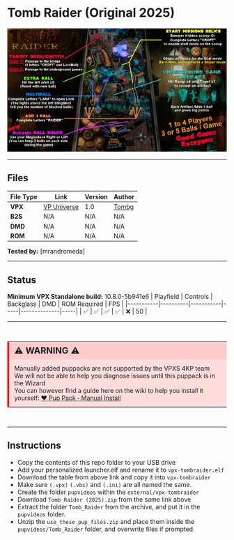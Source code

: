 # Tomb Raider (Original 2025)

![Table Preview](../../images/vpx-tombraider-preview.jpg)

---

## Files
| File Type | Link | Version | Author | 
|-----------|--------|----------|--------------|
| **VPX** | [VP Universe](https://vpuniverse.com/files/file/23320-tomb-raider-original-2025/) | 1.0 | [Tombg](https://vpuniverse.com/profile/61082-tombg/) |
| **B2S** | N/A | N/A | N/A |
| **DMD** | N/A | N/A | N/A |
| **ROM** | N/A | N/A | N/A |

**Tested by:** [mrandromeda]

---

## Status 
**Minimum VPX Standalone build:** 10.8.0-5b941e6
| Playfield | Controls | Backglass | DMD | ROM Required | FPS | 
|-----------|----------|-----------|-----|--------------|-----|
| :white_check_mark: | :white_check_mark: | :white_check_mark: | :white_check_mark: | :x: | 50 |

---

<br>
<table>
  <tr>
    <td style="background-color: #FFDDDD; padding: 0; border-left: 4px solid #FF0000;">
      <div style="padding: 8px 12px; background-color: #FFCCCB; font-weight: bold;font-size: 20px;">
        <strong>⚠️ WARNING ⚠️</strong>
      </div>
      <div style="padding: 12px 12px 12px 12px;">
        Manually added puppacks are not supported by the VPXS 4KP team<br>
		We will not be able to help you diagnose issues until this puppack is in the Wizard<br>
		You can however find a guide here on the wiki to help you install it yourself: <a href="https://github.com/LegendsUnchained/vpx-standalone-alp4k/wiki/%5B08%5D-%E2%9D%A4%EF%B8%8F-Pup-Pack-%E2%80%90-Manual-Install">❤️ Pup Pack ‐ Manual Install</a>
      </div>
    </td>
  </tr>
</table>
<br>

---

## Instructions
- Copy the contents of this repo folder to your USB drive
- Add your personalized launcher.elf and rename it to `vpx-tombraider.elf`
- Download the table from above link and copy it into `vpx-tombraider`
- Make sure `(.vpx)` `(.vbs)` and `(.ini)` are all named the same.
- Create the folder `pupvideos` within the `external/vpx-tombraider`
- Download `Tomb Raider (2025).zip` from the same link above
- Extract the folder `Tomb_Raider` from the archive, and put it in the `pupvideos` folder.
- Unzip the `use_these_pup_files.zip` and place them inside the `pupvideos/Tomb_Raider` folder, and overwrite files if prompted.

